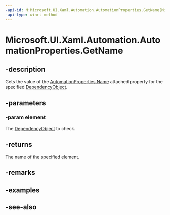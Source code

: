 ```yaml
---
-api-id: M:Microsoft.UI.Xaml.Automation.AutomationProperties.GetName(Microsoft.UI.Xaml.DependencyObject)
-api-type: winrt method
---
```


<!-- Method syntax
public string GetName(Windows.UI.Xaml.DependencyObject element)
-->

# Microsoft.UI.Xaml.Automation.AutomationProperties.GetName

## -description
Gets the value of the [AutomationProperties.Name](/windows/winui/api/microsoft.ui.xaml.automation.automationproperties#xaml-attached-properties) attached property for the specified [DependencyObject](../microsoft.ui.xaml/dependencyobject.md).

## -parameters
### -param element
The [DependencyObject](../microsoft.ui.xaml/dependencyobject.md) to check.

## -returns
The name of the specified element.

## -remarks

## -examples

## -see-also
